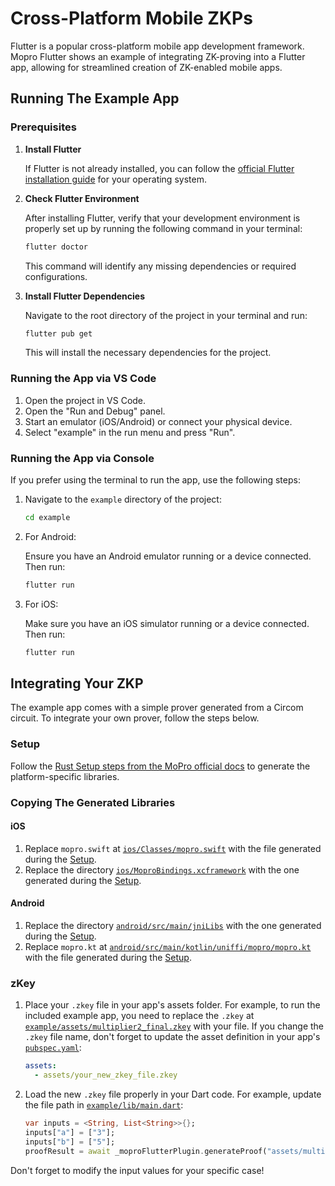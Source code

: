 # Cross-Platform Mobile ZKPs

Flutter is a popular cross-platform mobile app development framework. Mopro Flutter shows an example of integrating ZK-proving into a Flutter app, allowing for streamlined creation of ZK-enabled mobile apps.

## Running The Example App

### Prerequisites

1. **Install Flutter**

   If Flutter is not already installed, you can follow the [official Flutter installation guide](https://docs.flutter.dev/get-started/install) for your operating system.

2. **Check Flutter Environment**

   After installing Flutter, verify that your development environment is properly set up by running the following command in your terminal:

   ```bash
   flutter doctor
   ```

   This command will identify any missing dependencies or required configurations.

3. **Install Flutter Dependencies**

   Navigate to the root directory of the project in your terminal and run:

   ```bash
   flutter pub get
   ```

   This will install the necessary dependencies for the project.

### Running the App via VS Code

1. Open the project in VS Code.
2. Open the "Run and Debug" panel.
3. Start an emulator (iOS/Android) or connect your physical device.
4. Select "example" in the run menu and press "Run".

### Running the App via Console

If you prefer using the terminal to run the app, use the following steps:

1. Navigate to the `example` directory of the project:

   ```bash
   cd example
   ```

2. For Android:

   Ensure you have an Android emulator running or a device connected. Then run:

   ```bash
   flutter run
   ```

3. For iOS:

   Make sure you have an iOS simulator running or a device connected. Then run:

   ```bash
   flutter run
   ```

## Integrating Your ZKP

The example app comes with a simple prover generated from a Circom circuit. To integrate your own prover, follow the steps below.

### Setup

Follow the [Rust Setup steps from the MoPro official docs](https://zkmopro.org/docs/getting-started/rust-setup) to generate the platform-specific libraries.

### Copying The Generated Libraries

#### iOS

1. Replace `mopro.swift` at [`ios/Classes/mopro.swift`](ios/Classes/mopro.swift) with the file generated during the [Setup](#setup).
2. Replace the directory [`ios/MoproBindings.xcframework`](ios/MoproBindings.xcframework) with the one generated during the [Setup](#setup).

#### Android

1. Replace the directory [`android/src/main/jniLibs`](android/src/main/jniLibs) with the one generated during the [Setup](#setup).
2. Replace `mopro.kt` at [`android/src/main/kotlin/uniffi/mopro/mopro.kt`](android/src/main/kotlin/uniffi/mopro/mopro.kt) with the file generated during the [Setup](#setup).

### zKey

1. Place your `.zkey` file in your app's assets folder. For example, to run the included example app, you need to replace the `.zkey` at [`example/assets/multiplier2_final.zkey`](example/assets/multiplier2_final.zkey) with your file. If you change the `.zkey` file name, don't forget to update the asset definition in your app's [`pubspec.yaml`](example/pubspec.yaml):

   ```yaml
   assets:
     - assets/your_new_zkey_file.zkey
   ```

2. Load the new `.zkey` file properly in your Dart code. For example, update the file path in [`example/lib/main.dart`](example/lib/main.dart):

   ```dart
   var inputs = <String, List<String>>{};
   inputs["a"] = ["3"];
   inputs["b"] = ["5"];
   proofResult = await _moproFlutterPlugin.generateProof("assets/multiplier2_final.zkey", inputs);
   ```

Don't forget to modify the input values for your specific case!
